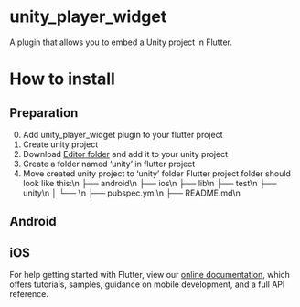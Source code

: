 # unity_player_widget

A plugin that allows you to embed a Unity project in Flutter.

# How to install
## Preparation
0. Add unity_player_widget plugin to your flutter project
1. Create unity project
2. Download [Editor folder](https://github.com/Pavel-Kupreichyk/unity-player-widget/tree/master/Editor) and add it to your unity project
2. Create a folder named ‘unity’ in flutter project
3. Move created unity project to ‘unity’ folder
Flutter project folder should look like this:\n
├── android\n
├── ios\n
├── lib\n
├── test\n
├── unity\n
│   └── <Your Unity Project>\n
├── pubspec.yml\n
├── README.md\n

## Android

## iOS

For help getting started with Flutter, view our 
[online documentation](https://flutter.dev/docs), which offers tutorials, 
samples, guidance on mobile development, and a full API reference.
